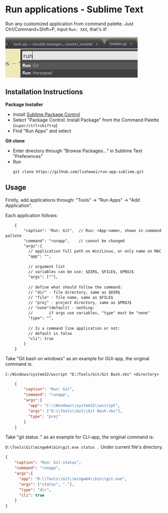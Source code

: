 
# Run applications - Sublime Text

Run any customized application from command palette. Just Ctrl/Command+Shift+P, input `Run: XXX`, that's it!

![effect](./imgs/screenshot.png)

## Installation Instructions

**Package Installer**

* Install [Sublime Package Control](http://wbond.net/sublime_packages/package_control)
* Select "Package Control: Install Package" from the Command Palette (`super/ctrl+shift+p`)
* Find "Run Apps" and select

**Git clone**
* Enter directory through "Browse Packages..." in Sublime Text "Preferences"
* Run
    ```
    git clone https://github.com/liuhewei/run-app-sublime.git
    ```

## Usage
Firstly, add applications through: "Tools" -> "Run Apps" -> "Add Application".

Each application follows:
```
    {
        "caption": "Run: Git",  // Run: <App-name>, shown in command pallete
        "command": "runapp",    // cannot be changed
        "args":{
          // application full path on Win/Linux, or only name on MAC
          "app": "",

          // argument list
          // variables can be use: $DIR$, $FILE$, $PROJ$
          "args": [""],

          // define what should follow the command:
          // "dir" - file directory, same as $DIR$
          // "file" - file name, same as $FILE$
          // "proj" - project directory, same as $PROJ$
          // "none"(default) - nothing: 
          //       if args use variables, "type" must be "none"
          "type": "",

          // Is a command line application or not:
          // default is false
          "cli": true
        }
    }
```

Take "Git bash on windows" as an example for GUI-app, the original command is:

`C:/Windows/system32/wscript "D:/Tools/Git/Git Bash.vbs" <directory>`

```json
    {
        "caption": "Run: Git",
        "command": "runapp",
        "args":{
          "app": "C:\\Windows\\system32\\wscript",
          "args": ["D:\\Tools\\Git\\Git Bash.vbs"],
          "type": "proj"
        }
    }
```

Take "git status ." as an example for CLI-app, the original command is:

`D:\Tools\Git\mingw64\bin\git.exe status .` Under current file's directory.

```json
{
    "caption": "Run: Git-status",
    "command": "runapp",
    "args":{
      "app": "D:\\Tools\\Git\\mingw64\\bin\\git.exe",
      "args": ["status", "."],
      "type": "dir",
      "cli": true
    }
}
```
